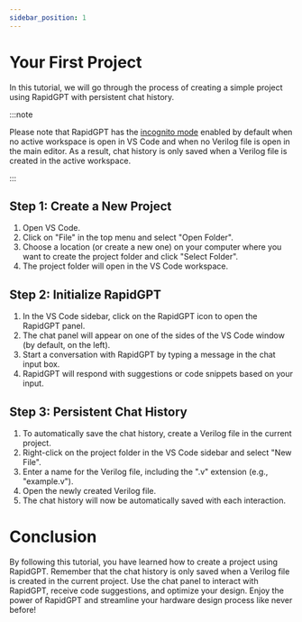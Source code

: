 ```yaml
---
sidebar_position: 1
---
```


# Your First Project

In this tutorial, we will go through the process of creating a simple project using RapidGPT with persistent chat history.

:::note

Please note that RapidGPT has the [incognito mode](../user-guide/interactive-chat/incognito) enabled by default when no active workspace is open in VS Code and when no Verilog file is open in the main editor. As a result, chat history is only saved when a Verilog file is created in the active workspace.

:::

## Step 1: Create a New Project
1. Open VS Code.
2. Click on "File" in the top menu and select "Open Folder".
3. Choose a location (or create a new one) on your computer where you want to create the project folder and click "Select Folder".
4. The project folder will open in the VS Code workspace.

## Step 2: Initialize RapidGPT
1. In the VS Code sidebar, click on the RapidGPT icon to open the RapidGPT panel.
2. The chat panel will appear on one of the sides of the VS Code window (by default, on the left).
3. Start a conversation with RapidGPT by typing a message in the chat input box.
4. RapidGPT will respond with suggestions or code snippets based on your input.

## Step 3: Persistent Chat History
1. To automatically save the chat history, create a Verilog file in the current project.
2. Right-click on the project folder in the VS Code sidebar and select "New File".
3. Enter a name for the Verilog file, including the ".v" extension (e.g., "example.v").
4. Open the newly created Verilog file.
5. The chat history will now be automatically saved with each interaction.


# Conclusion
By following this tutorial, you have learned how to create a project using RapidGPT. Remember that the chat history is only saved when a Verilog file is created in the current project. Use the chat panel to interact with RapidGPT, receive code suggestions, and optimize your design. Enjoy the power of RapidGPT and streamline your hardware design process like never before!